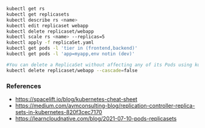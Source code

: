 ```bash
kubectl get rs
kubectl get replicasets
kubectl describe rs <name>
kubectl edit replicaset webapp
kubectl delete replicaset/webapp
kubectl scale rs <name> --replicas=5
kubectl apply -f replicaSet.yaml
kubectl get pods -l 'tier in (frontend,backend)'
kubectl get pods -l 'app=myapp,env notin (dev)'

#You can delete a ReplicaSet without affecting any of its Pods using kubectl delete with the — cascade=false option.
kubectl delete replicaset/webapp --cascade=false


```

### References
- https://spacelift.io/blog/kubernetes-cheat-sheet
- https://medium.com/avmconsulting-blog/replication-controller-replica-sets-in-kubernetes-820f3cec7170
- https://learncloudnative.com/blog/2021-07-10-pods-replicasets
